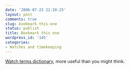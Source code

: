 ```yaml
---
date: '2006-07-23 21:20:25'
layout: post
comments: true
slug: bookmark-this-one
status: publish
title: Bookmark this one
wordpress_id: '145'
categories:
- Watches and timekeeping
---
```


[Watch terms dictionary](http://watches.zsebehazy.com/wis_glossary.htm), more useful than you might think. 
